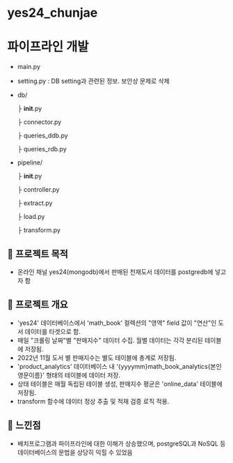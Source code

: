 # yes24_chunjae
# 파이프라인 개발

* main.py
* setting.py : DB setting과 관련된 정보. 보안상 문제로 삭제
* db/ 

 
	 ├ __init__.py				

 	├ connector.py				

	 ├ queries_ddb.py				

 	├ queries_rdb.py				

* pipeline/ 

	 ├ __init__.py				

	 ├ controller.py				

	 ├ extract.py				

	 ├ load.py				

	 ├ transform.py				
				
## 📌 프로젝트 목적
* 온라인 채널 yes24(mongodb)에서 판매된 천재도서 데이터를 postgredb에 넣고자 함

## 📌 프로젝트 개요
* 'yes24' 데이터베이스에서 'math_book' 컬렉션의 "영역" field 값이 "연산"인 도서 데이터를 타겟으로 함.
* 매일 "크롤링 날짜"별 "판매지수" 데이터 수집. 월별 데이터는 각각 분리된 테이블에 저장됨.
* 2022년 11월 도서 별 판매지수는 별도 테이블에 총계로 저장됨.
* 'product_analytics' 데이터베이스 내 '{yyyymm}math_book_analytics{본인영문이름}' 형태의 테이블에 데이터 저장.
* 상태 테이블은 매월 독립된 테이블 생성, 판매지수 평균은 'online_data' 테이블에 저장됨.
* transform 함수에 데이터 정상 추출 및 적재 검증 로직 적용.

## 📌 느낀점 
* 배치프로그램과 파이프라인에 대한 이해가 상승했으며, postgreSQL과 NoSQL 등 데이터베이스의 문법을 상당히 익힐 수 있었음
